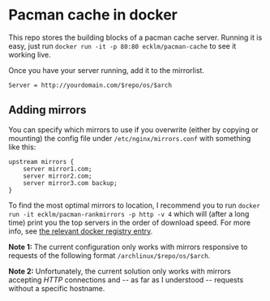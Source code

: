 # Pacman cache in docker

This repo stores the building blocks of a pacman cache server.
Running it is easy, just run `docker run -it -p 80:80 ecklm/pacman-cache`
to see it working live.

Once you have your server running, add it to the mirrorlist.
```
Server = http://yourdomain.com/$repo/os/$arch
```

## Adding mirrors

You can specify which mirrors to use if you overwrite (either by copying
or mounting) the config file under `/etc/nginx/mirrors.conf` with something
like this:

```nginx
upstream mirrors {
	server mirror1.com;
	server mirror2.com;
	server mirror3.com backup;
}
```

To find the most optimal mirrors to location, I recommend you to run
`docker run -it ecklm/pacman-rankmirrors -p http -v 4` which will (after a long
time) print you the top servers in the order of download speed. For more info,
see [the relevant docker registry entry](https://hub.docker.com/r/ecklm/pacman-rankmirrors).

**Note 1:** The current configuration only works with mirrors responsive to
requests of the following format `/archlinux/$repo/os/$arch`.

**Note 2:** Unfortunately, the current solution only works with mirrors accepting *HTTP* connections
and -- as far as I understood -- requests without a specific hostname.
